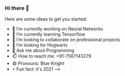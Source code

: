 ### Hi there 👋


Here are some ideas to get you started:

- 🔭 I’m currently working on Neural Networks
- 🌱 I’m currently learning Tensorflow
- 👯 I’m looking to collaborate on professional projects
- 🤔 I’m looking for Hogwarts
- 💬 Ask me about Programming
- 📫 How to reach me: +91-7587143279
- 😄 Pronouns: Blue Knight
- ⚡ Fun fact: it's 2021
-->
